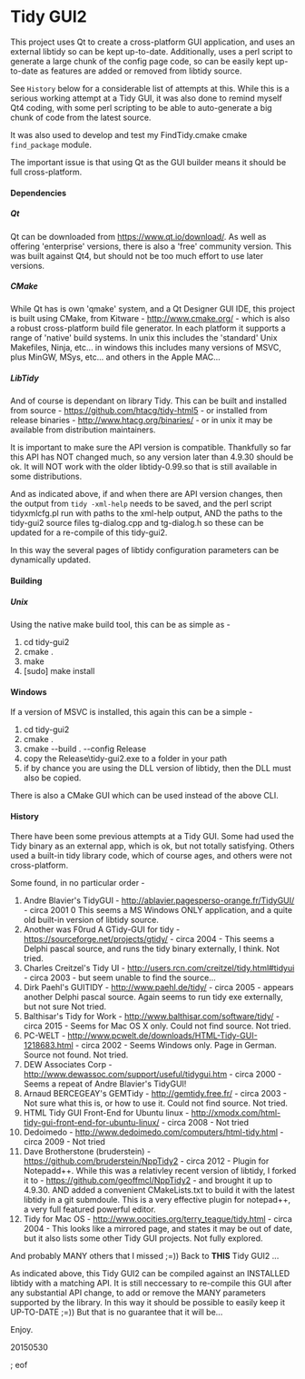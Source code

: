 # Tidy GUI2

This project uses Qt to create a cross-platform GUI application, and uses an external libtidy so can be kept up-to-date. Additionally, uses a perl script to generate a large chunk of the config page code, so can be easily kept up-to-date as features are added or removed from libtidy source.

See `History` below for a considerable list of attempts at this. While this is a serious working attempt at a Tidy GUI, it was also done to remind myself Qt4 coding, with some perl scripting to be able to auto-generate a big chunk of code from the latest source.

It was also used to develop and test my FindTidy.cmake cmake `find_package` module.

The important issue is that using Qt as the GUI builder means it should be full cross-platform.

#### Dependencies

##### Qt

Qt can be downloaded from https://www.qt.io/download/. As well as offering 'enterprise' versions, there is also a 'free' community version. This was built against Qt4, but should not be too much effort to use later versions.

##### CMake

While Qt has is own 'qmake' system, and a Qt Designer GUI IDE, this project is built using CMake, from Kitware - http://www.cmake.org/ - which is also a robust cross-platform build file generator. In each platform it supports a range of 'native' build systems. In unix this includes the 'standard' Unix Makefiles, Ninja, etc... in windows this includes many versions of MSVC, plus MinGW, MSys, etc... and others in the Apple MAC...

##### LibTidy

And of course is dependant on library Tidy. This can be built and installed from source - https://github.com/htacg/tidy-html5 - or installed from release binaries - http://www.htacg.org/binaries/ - or in unix it may be available from distribution maintainers. 

It is important to make sure the API version is compatible. Thankfully so far this API has NOT changed much, so any version later than 4.9.30 should be ok. It will NOT work with the older libtidy-0.99.so that is still available in some distributions.

And as indicated above, if and when there are API version changes, then the output from `tidy -xml-help` needs to be saved, and the perl script tidyxmlcfg.pl run with paths to the xml-help output, AND the paths to the tidy-gui2 source files tg-dialog.cpp and tg-dialog.h so these can be updated for a re-compile of this tidy-gui2.

In this way the several pages of libtidy configuration parameters can be dynamically updated.

#### Building

##### Unix

Using the native make build tool, this can be as simple as -

 1. cd tidy-gui2
 2. cmake .
 3. make
 4. [sudo] make install
 
 #### Windows
 
 If a version of MSVC is installed, this again this can be a simple -
  
  1. cd tidy-gui2
  2. cmake .
  3. cmake --build . --config Release
  4. copy the Release\tidy-gui2.exe to a folder in your path
  5. if by chance you are using the DLL version of libtidy, then the DLL must also be copied.

There is also a CMake GUI which can be used instead of the above CLI.

#### History

There have been some previous attempts at a Tidy GUI. Some had used the Tidy binary as an external app, which is ok, but not totally satisfying. Others used a built-in tidy library code, which of course ages, and others were not cross-platform.

Some found, in no particular order -

 1. Andre Blavier's TidyGUI - http://ablavier.pagesperso-orange.fr/TidyGUI/ - circa 2001 0 This seems a MS Windows ONLY application, and a quite old built-in version of libtidy source. 
 2. Another was F0rud A GTidy-GUI for tidy - https://sourceforge.net/projects/gtidy/ - circa 2004 - This seems a Delphi pascal source, and runs the tidy binary externally, I think. Not tried. 
 3. Charles Creitzel's Tidy UI - http://users.rcn.com/creitzel/tidy.html#tidyui - circa 2003 - but seem unable to find the  source... 
 4. Dirk Paehl's GUITIDY - http://www.paehl.de/tidy/ - circa 2005 - appears another Delphi pascal source. Again seems to run tidy exe externally, but not sure Not tried.
 5. Balthisar's Tidy for Work - http://www.balthisar.com/software/tidy/ - circa 2015 - Seems for Mac OS X only. Could not find source. Not tried.
 6. PC-WELT - http://www.pcwelt.de/downloads/HTML-Tidy-GUI-1218683.html - circa 2002 - Seems Windows only. Page in German. Source not found. Not tried.
 7. DEW Associates Corp - http://www.dewassoc.com/support/useful/tidygui.htm - circa 2000 - Seems a repeat of Andre Blavier's TidyGUI!
 8. Arnaud BERCEGEAY's GEMTidy - http://gemtidy.free.fr/ - circa 2003 - Not sure what this is, or how to use it. Could not find source. Not tried.
 9. HTML Tidy GUI Front-End for Ubuntu linux - http://xmodx.com/html-tidy-gui-front-end-for-ubuntu-linux/ - circa 2008 - Not tried
 10. Dedoimedo - http://www.dedoimedo.com/computers/html-tidy.html - circa 2009 - Not tried
 11. Dave Brotherstone (bruderstein) - https://github.com/bruderstein/NppTidy2 - circa 2012 - Plugin for Notepadd++. While this was a relativley recent version of libtidy, I forked it to - https://github.com/geoffmcl/NppTidy2 - and brought it up to 4.9.30. AND added a convenient CMakeLists.txt to build it with the latest libtidy in a git submdoule. This is a very effective plugin for notepad++, a very full featured powerful editor.
 12. Tidy for Mac OS - http://www.oocities.org/terry_teague/tidy.html - circa 2004 - This looks like a mirrored page, and states it may be out of date, but it also lists some other Tidy GUI projects. Not fully explored.

And probably MANY others that I missed ;=)) Back to **THIS** Tidy GUI2 ...
 
As indicated above, this Tidy GUI2 can be compiled against an INSTALLED libtidy with a matching API. It is still neccessary to re-compile this GUI after any substantial API change, to add or remove the MANY parameters supported by the library. In this way it should be possible to easily keep it UP-TO-DATE ;=)) But that is no guarantee that it will be...

Enjoy.

20150530

; eof
